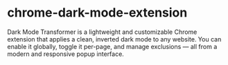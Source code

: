 # chrome-dark-mode-extension
Dark Mode Transformer is a lightweight and customizable Chrome extension that applies a clean, inverted dark mode to any website. You can enable it globally, toggle it per-page, and manage exclusions — all from a modern and responsive popup interface.
